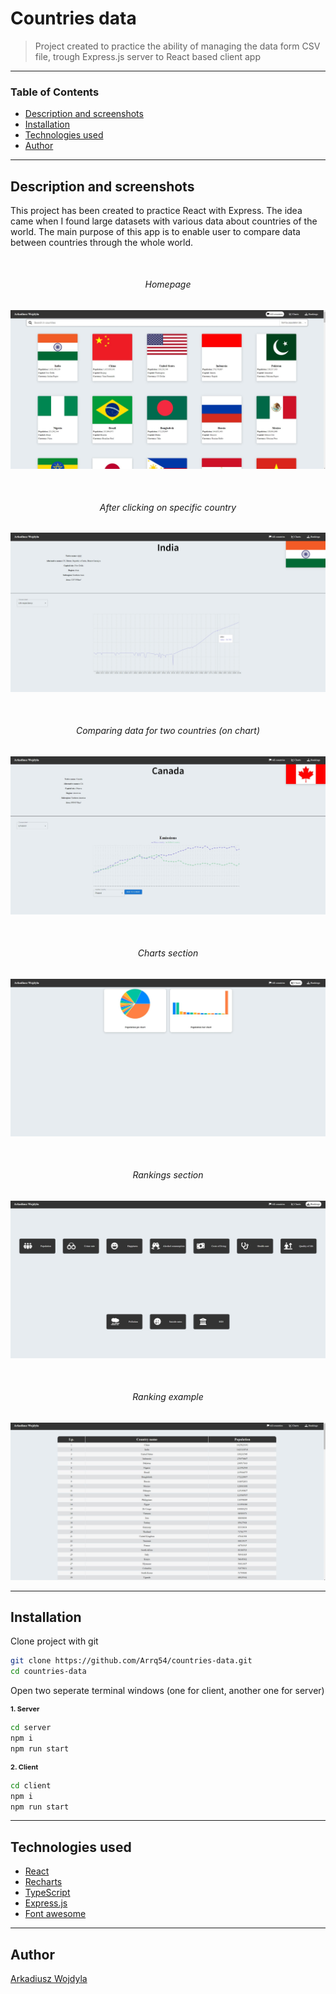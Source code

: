 
# Countries data

> Project created to practice the ability of managing the data form CSV file, trough Express.js server to React based client app
 
---
 
### Table of Contents
- [Description and screenshots](#description-and-screenshots)
- [Installation](#installation)
- [Technologies used](#technologies-used)
- [Author](#author)


---
## Description and screenshots

This project has been created to practice React with Express. The idea came when I found large datasets with various data about countries of the world. The main purpose of this app is to enable user to compare data between countries through the whole world.


<h6 style="text-align: center; margin-top: 50px">Homepage</h6>

![Homepage](https://raw.githubusercontent.com/Arrq54/Arrq54/main/countries-data/1.JPG)

<h6 style="text-align: center; margin-top: 50px">After clicking on specific country</h6>

![Homepage](https://raw.githubusercontent.com/Arrq54/Arrq54/main/countries-data/2.jpg)


<h6 style="text-align: center; margin-top: 50px">Comparing data for two countries (on chart)</h6>

![Homepage](https://raw.githubusercontent.com/Arrq54/Arrq54/main/countries-data/3.JPG)

<h6 style="text-align: center; margin-top: 50px">Charts section</h6>

![Homepage](https://raw.githubusercontent.com/Arrq54/Arrq54/main/countries-data/4.JPG)

<h6 style="text-align: center; margin-top: 50px">Rankings section</h6>

![Homepage](https://raw.githubusercontent.com/Arrq54/Arrq54/main/countries-data/5.JPG)

<h6 style="text-align: center; margin-top: 50px">Ranking example</h6>

![Homepage](https://raw.githubusercontent.com/Arrq54/Arrq54/main/countries-data/6.JPG)





---

## Installation

Clone project with git

```bash
git clone https://github.com/Arrq54/countries-data.git
cd countries-data
```

Open two seperate terminal windows (one for client, another one for server)

<p style="font-size: 11px; font-weight: bold;">1. Server</p>

```bash
cd server
npm i
npm run start
```

<p style="font-size: 11px; font-weight: bold;">2. Client</p>

```bash
cd client
npm i
npm run start
```
    
---
## Technologies used
- [React](https://react.dev/)
- [Recharts](https://recharts.org/)
- [TypeScript](https://www.typescriptlang.org/)
- [Express.js](https://expressjs.com/)
- [Font awesome](https://fontawesome.com/)

---
## Author
[Arkadiusz Wojdyla](https://github.com/Arrq54)
